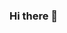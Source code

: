 ### Hi there 👋

<!--
**rbayrak/rbayrak** is a ✨ _special_ ✨ repository because its `README.md` (this file) appears on your GitHub profile.

Here are some ideas to get you started:

- 🌱 I’m currently learning Pyton & Django
-->            
      
